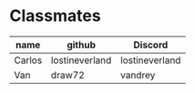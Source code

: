 # Classmates

|  name  |     github     |    Discord     |
| ------ | -------------- | -------------- |
| Carlos | lostineverland | lostineverland |
| Van    | draw72         | vandrey        |
